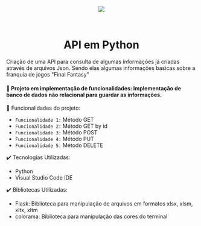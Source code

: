 <p align="center">
  <img src="https://github.com/Lucas-Benediht/API_Python/assets/110697669/5f4e709d-fad6-4307-a049-474e0b4941ee">
</p>
<br>
<h1 align="center">API em Python</h1>

Criação de uma API para consulta de algumas informações já criadas através de arquivos Json. Sendo elas algumas informações basicas sobre a franquia de jogos "Final Fantasy"


<h4> 🚧 Projeto em implementação de funcionalidades: Implementação de banco de dados não relacional para guardar as informações.</h4>


🔨 Funcionalidades do projeto:

- `Funcionalidade 1:` Método GET
- `Funcionalidade 2:` Método GET by id
- `Funcionalidade 3:` Método POST
- `Funcionalidade 4:` Método PUT
- `Funcionalidade 5:` Método DELETE

✔️ Tecnologias Utilizadas:
- Python
- Visual Studio Code IDE

✔️ Bibliotecas Utilizadas:
- Flask: Biblioteca para manipulação de arquivos em formatos xlsx, xlsm, xltx, xltm
- colorama: Biblioteca para manipulação das cores do terminal


